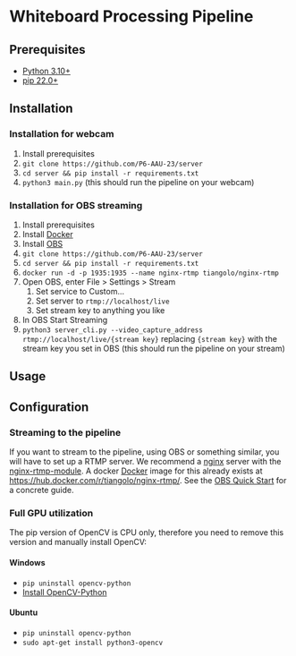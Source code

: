# Whiteboard Processing Pipeline

## Prerequisites
- [Python 3.10+](https://www.python.org/downloads/)
- [pip 22.0+](https://pip.pypa.io/en/stable/installation/)

## Installation

### Installation for webcam
1. Install prerequisites
2. `git clone https://github.com/P6-AAU-23/server`
3. `cd server && pip install -r requirements.txt`
4. `python3 main.py` (this should run the pipeline on your webcam)

### Installation for OBS streaming
1. Install prerequisites
2. Install [Docker](https://www.docker.com/)
3. Install [OBS](https://obsproject.com/)
4. `git clone https://github.com/P6-AAU-23/server`
5. `cd server && pip install -r requirements.txt`
6. `docker run -d -p 1935:1935 --name nginx-rtmp tiangolo/nginx-rtmp`
7. Open OBS, enter File > Settings > Stream
   1. Set service to Custom...
   2. Set server to `rtmp://localhost/live`
   3. Set stream key to anything you like
8. In OBS Start Streaming
9. `python3 server_cli.py --video_capture_address rtmp://localhost/live/{stream key}` replacing `{stream key}` with the stream key you set in OBS (this should run the pipeline on your stream)

## Usage

## Configuration

### Streaming to the pipeline
If you want to stream to the pipeline, using OBS or something similar, you will have to set up a RTMP server.
We recommend a [nginx](http://nginx.org/en/) server with the [nginx-rtmp-module](https://github.com/arut/nginx-rtmp-module).
A docker [Docker](https://www.docker.com/) image for this already exists at https://hub.docker.com/r/tiangolo/nginx-rtmp/.
See the [OBS Quick Start](#OBS-Quick-Start) for a concrete guide.

### Full GPU utilization
The pip version of OpenCV is CPU only, therefore you need to remove this version and manually install OpenCV:

#### Windows
- `pip uninstall opencv-python`
- [Install OpenCV-Python](https://docs.opencv.org/4.x/d5/de5/tutorial_py_setup_in_windows.html)

#### Ubuntu
- `pip uninstall opencv-python`
- `sudo apt-get install python3-opencv`

